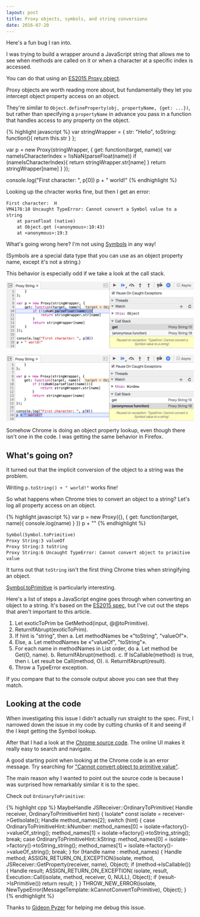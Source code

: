 ```yaml
---
layout: post
title: Proxy objects, symbols, and string conversions
date: 2016-07-20
---
```


Here's a fun bug I ran into.

I was trying to build a wrapper around a JavaScript string that allows me to see when methods are called on it or when a character at a specific index is accessed.

You can do that using an [ES2015 Proxy object](https://developer.mozilla.org/en/docs/Web/JavaScript/Reference/Global_Objects/Proxy).

Proxy objects are worth reading more about, but fundamentally they let you intercept object property access on an object.

They're similar to `Object.defineProperty(obj, propertyName, {get: ...})`, but rather than specifying a `propertyName` in advance you pass in a function that handles access to any property on the object.

{% highlight javascript %}
var stringWrapper = {
    str: "Hello",
    toString: function(){
        return this.str
    }
};

var p = new Proxy(stringWrapper, {
    get: function(target, name){
        var nameIsCharacterIndex = !isNaN(parseFloat(name))
        if (nameIsCharacterIndex){
            return stringWrapper.str[name]
        }
        return stringWrapper[name]
    }
});

console.log("First character: ", p[0])
p + " world!"
{% endhighlight %}

Looking up the chracter works fine, but then I get an error:

```
First character:  H
VM4178:10 Uncaught TypeError: Cannot convert a Symbol value to a string
    at parseFloat (native)
    at Object.get (<anonymous>:10:43)
    at <anonymous>:19:3
```

What's going wrong here? I'm not using [Symbols](https://developer.mozilla.org/en/docs/Web/JavaScript/Reference/Global_Objects/Symbol) in any way!

(Symbols are a special data type that you can use as an object property name, except it's not a string.)

This behavior is especially odd if we take a look at the call stack.

![Paused on parseFloat(name)](/img/blog/proxy-symbol-tostring/parse-float.png)

![Paused on p + " world!"](/img/blog/proxy-symbol-tostring/concatenation.png)

Somehow Chrome is doing an object property lookup, even though there isn't one in the code. I was getting the same behavior in Firefox.

## What's going on?

It turned out that the implicit conversion of the object to a string was the problem.

Writing `p.toString() + " world!"` works fine!

So what happens when Chrome tries to convert an object to a string? Let's log all property access on an object.

{% highlight javascript %}
var p = new Proxy({}, {
    get: function(target, name){
        console.log(name)
    }
})
p + ""
{% endhighlight %}

```
Symbol(Symbol.toPrimitive)
Proxy String:3 valueOf
Proxy String:3 toString
Proxy String:6 Uncaught TypeError: Cannot convert object to primitive value
```

It turns out that `toString` isn't the first thing Chrome tries when stringifying an object.

[Symbol.toPrimitive](https://developer.mozilla.org/en-US/docs/Web/JavaScript/Reference/Global_Objects/Symbol/toPrimitive) is particularly interesting.

Here's a list of steps a JavaScript engine goes through when converting an object to a string. It's based on the [ES2015 spec](http://www.ecma-international.org/ecma-262/6.0/#sec-toprimitive), but I've cut out the steps that aren't important to this article.

1. Let exoticToPrim be GetMethod(input, @@toPrimitive).
2. ReturnIfAbrupt(exoticToPrim).
3. If hint is "string", then
    a. Let methodNames be «"toString", "valueOf"».
4. Else,
    a. Let methodNames be «"valueOf", "toString"».
5. For each name in methodNames in List order, do
    a. Let method be Get(O, name).
    b. ReturnIfAbrupt(method).
    c. If IsCallable(method) is true, then
         i. Let result be Call(method, O).
         ii. ReturnIfAbrupt(result).
6. Throw a TypeError exception.

If you compare that to the console output above you can see that they match.

## Looking at the code

When investigating this issue I didn't actually run straight to the spec. First, I narrowed down the issue in my code by cutting chunks of it and seeing if the I kept getting the Symbol lookup.

After that I had a look at the [Chrome source code](https://cs.chromium.org/chromium/src/v8/src/objects.cc?q=CannotConvertToPrimitive&sq=package:chromium&dr=C&l=8072). The online UI makes it really easy to search and navigate.

A good starting point when looking at the Chrome code is an error message. Try searching for ["Cannot convert object to primitive value"](https://cs.chromium.org/chromium/src/v8/src/messages.h?q=%22Cannot+convert+object+to+primitive+value%22&sq=package:chromium&l=103&dr=C).

The main reason why I wanted to point out the source code is because I was surprised how remarkably similar it is to the spec.

Check out `OrdinaryToPrimitive`:

{% highlight cpp %}
MaybeHandle<Object> JSReceiver::OrdinaryToPrimitive(
    Handle<JSReceiver> receiver, OrdinaryToPrimitiveHint hint) {
  Isolate* const isolate = receiver->GetIsolate();
  Handle<String> method_names[2];
  switch (hint) {
    case OrdinaryToPrimitiveHint::kNumber:
      method_names[0] = isolate->factory()->valueOf_string();
      method_names[1] = isolate->factory()->toString_string();
      break;
    case OrdinaryToPrimitiveHint::kString:
      method_names[0] = isolate->factory()->toString_string();
      method_names[1] = isolate->factory()->valueOf_string();
      break;
  }
  for (Handle<String> name : method_names) {
    Handle<Object> method;
    ASSIGN_RETURN_ON_EXCEPTION(isolate, method,
                               JSReceiver::GetProperty(receiver, name), Object);
    if (method->IsCallable()) {
      Handle<Object> result;
      ASSIGN_RETURN_ON_EXCEPTION(
          isolate, result, Execution::Call(isolate, method, receiver, 0, NULL),
          Object);
      if (result->IsPrimitive()) return result;
    }
  }
  THROW_NEW_ERROR(isolate,
                  NewTypeError(MessageTemplate::kCannotConvertToPrimitive),
                  Object);
}
{% endhighlight %}

Thanks to [Gideon Pyzer](https://twitter.com/gidztech) for helping me debug this issue.
